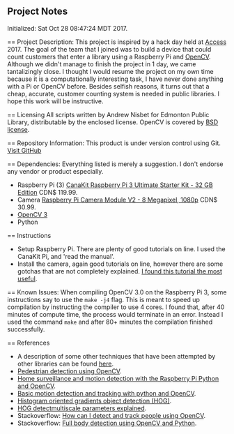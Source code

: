 Project Notes
-------------
Initialized: Sat Oct 28 08:47:24 MDT 2017.

== Project Description:
This project is inspired by a hack day held at [Access](http://accessconference.ca/) 2017. The goal of the team that I joined was to build a device that could count customers that enter a library using a Raspberry Pi and [OpenCV](https://en.wikipedia.org/wiki/OpenCV). Although we didn't manage to finish the project in 1 day, we came tantalizingly close. I thought I would resume the project on my own time because it is a computationally interesting task, I have never done anything with a Pi or OpenCV before. Besides selfish reasons, it turns out that a cheap, accurate, customer counting system is needed in public libraries. I hope this work will be instructive.

== Licensing
All scripts written by Andrew Nisbet for Edmonton Public Library, distributable by the enclosed license. OpenCV is covered by [BSD license](https://en.wikipedia.org/wiki/BSD_licenses).

== Repository Information:
This product is under version control using Git.
[Visit GitHub](https://github.com/anisbet/gatecountopen)

== Dependencies:
Everything listed is merely a suggestion. I don't endorse any vendor or product especially.
* Raspberry Pi (3) [CanaKit Raspberry Pi 3 Ultimate Starter Kit - 32 GB Edition](https://www.amazon.ca/CanaKit-Raspberry-Ultimate-Starter-Kit/dp/B01CCF9BYG/ref=sr_1_1?ie=UTF8&qid=1509203154&sr=8-1&keywords=CanaKit+Raspberry+Pi+3+Ultimate+Starter+Kit+-+32+GB+Edition) CDN$ 119.99.
* Camera [Raspberry Pi Camera Module V2 - 8 Megapixel, 1080p](https://www.amazon.ca/s/ref=nb_sb_noss?url=search-alias%3Delectronics&field-keywords=CanaKit+Raspberry+Pi+Camera+Module+V2+-+8+Megapixel%2C1080p) CDN$ 30.99.
* [OpenCV 3](https://opencv.org/releases.html)
* Python

== Instructions
* Setup Raspberry Pi. There are plenty of good tutorials on line. I used the CanaKit Pi, and 'read the manual'.
* Install the camera, again good tutorials on line, however there are some gotchas that are not completely explained. [I found this tutorial the most useful](https://thepihut.com/blogs/raspberry-pi-tutorials/16021420-how-to-install-use-the-raspberry-pi-camera).

== Known Issues:
When compiling OpenCV 3.0 on the Raspberry Pi 3, some instructions say to use the ```make -j4``` flag. This is meant to speed up compilation by instructing the compiler to use 4 cores. I found that, after 40 minutes of compute time, the process would terminate in an error. Instead I used the command ```make``` and after 80+ minutes the compilation finished successfully.

== References
* A description of some other techniques that have been attempted by other libraries can be found [here](http://journal.code4lib.org/articles/12947).
* [Pedestrian detection using OpenCV](https://www.pyimagesearch.com/2015/11/09/pedestrian-detection-opencv/).
* [Home surveillance and motion detection with the Raspberry Pi Python and OpenCV](https://www.pyimagesearch.com/2015/06/01/home-surveillance-and-motion-detection-with-the-raspberry-pi-python-and-opencv/).
* [Basic motion detection and tracking with python and OpenCV](https://www.pyimagesearch.com/2015/05/25/basic-motion-detection-and-tracking-with-python-and-opencv/).
* [Histogram oriented gradients object detection (HOG)](https://www.pyimagesearch.com/2014/11/10/histogram-oriented-gradients-object-detection/).
* [HOG detectmultiscale parameters explained](https://www.pyimagesearch.com/2015/11/16/hog-detectmultiscale-parameters-explained/).
* Stackoverflow: [How can I detect and track people using OpenCV](https://stackoverflow.com/questions/2188646/how-can-i-detect-and-track-people-using-opencv#).
* Stackoverflow: [Full body detection using OpenCV and Python](https://stackoverflow.com/questions/34871294/full-body-detection-and-tracking-using-opencvpython-2-7).
